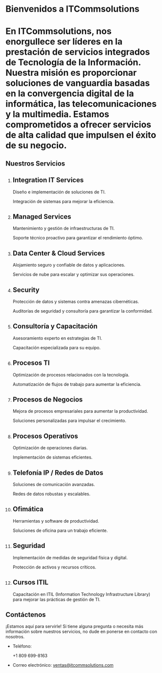 # Bienvenidos a ITCommsolutions


<h1>
  En ITCommsolutions, nos enorgullece ser líderes en la prestación de servicios integrados de Tecnología de la Información. Nuestra misión es proporcionar soluciones de vanguardia basadas en la convergencia digital de la informática, las telecomunicaciones y la multimedia. Estamos comprometidos a ofrecer servicios de alta calidad que impulsen el éxito de su negocio.
</h1>

## Nuestros Servicios
<ol>
    <li>
        <h2>Integration IT Services</h2>
        <p>Diseño e implementación de soluciones de TI.</p>
        <p>Integración de sistemas para mejorar la eficiencia.</p>
    </li>
    <li>
        <h2>Managed Services</h2>
        <p>Mantenimiento y gestión de infraestructuras de TI.</p>
        <p>Soporte técnico proactivo para garantizar el rendimiento óptimo.</p>
    </li>
    <li>
        <h2>Data Center & Cloud Services</h2>
        <p>Alojamiento seguro y confiable de datos y aplicaciones.</p>
        <p>Servicios de nube para escalar y optimizar sus operaciones.</p>
    </li>
    <li>
        <h2>Security</h2>
        <p>Protección de datos y sistemas contra amenazas cibernéticas.</p>
        <p>Auditorías de seguridad y consultoría para garantizar la conformidad.</p>
    </li>
    <li>
        <h2>Consultoría y Capacitación</h2>
        <p>Asesoramiento experto en estrategias de TI.</p>
        <p>Capacitación especializada para su equipo.</p>
    </li>
    <li>
        <h2>Procesos TI</h2>
        <p>Optimización de procesos relacionados con la tecnología.</p>
        <p>Automatización de flujos de trabajo para aumentar la eficiencia.</p>
    </li>
    <li>
        <h2>Procesos de Negocios</h2>
        <p>Mejora de procesos empresariales para aumentar la productividad.</p>
        <p>Soluciones personalizadas para impulsar el crecimiento.</p>
    </li>
    <li>
        <h2>Procesos Operativos</h2>
        <p>Optimización de operaciones diarias.</p>
        <p>Implementación de sistemas eficientes.</p>
    </li>
    <li>
        <h2>Telefonía IP / Redes de Datos</h2>
        <p>Soluciones de comunicación avanzadas.</p>
        <p>Redes de datos robustas y escalables.</p>
    </li>
    <li>
        <h2>Ofimática</h2>
        <p>Herramientas y software de productividad.</p>
        <p>Soluciones de oficina para un trabajo eficiente.</p>
    </li>
    <li>
        <h2>Seguridad</h2>
        <p>Implementación de medidas de seguridad física y digital.</p>
        <p>Protección de activos y recursos críticos.</p>
    </li>
    <li>
        <h2>Cursos ITIL</h2>
        <p>Capacitación en ITIL (Information Technology Infrastructure Library) para mejorar las prácticas de gestión de TI.</p>
    </li>
</ol>

## Contáctenos

<p>¡Estamos aquí para servirle! Si tiene alguna pregunta o necesita más información sobre nuestros servicios, no dude en ponerse en contacto con nosotros.</p>
<ul>
  <li>
    Teléfono: <p>+1 809 699-8163</p>
  </li>
  <li>
    Correo electrónico: <a href="mailto:ventas@itcommsolutions.com">ventas@itcommsolutions.com</a>
  </li>
</ul>

